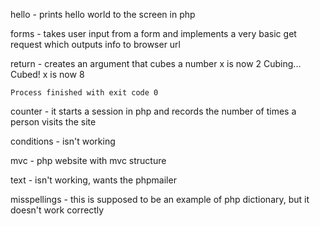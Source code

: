 hello - prints hello world to the screen in php

forms - takes user input from a form and implements a very basic get request which outputs info to browser url

return - creates an argument that cubes a number
	x is now 2
	Cubing...
	Cubed!
	x is now 8

	Process finished with exit code 0
	
counter - it starts a session in php and records the number of times a person visits the site
	
conditions - isn't working

mvc - php website with mvc structure

text - isn't working, wants the phpmailer

misspellings - this is supposed to be an example of php dictionary, but it doesn't work correctly
